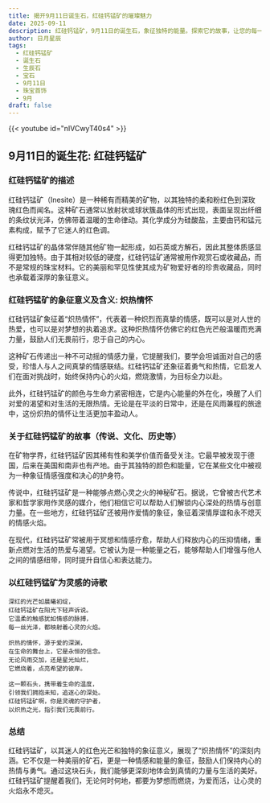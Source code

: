 ```yaml
---
title: 揭开9月11日诞生石，红硅钙锰矿的璀璨魅力
date: 2025-09-11
description: 红硅钙锰矿，9月11日的诞生石，象征独特的能量。探索它的故事，让您的每一天更有意义。
author: 日月星辰
tags:
  - 红硅钙锰矿
  - 诞生石
  - 生辰石
  - 宝石
  - 9月11日
  - 珠宝首饰
  - 9月
draft: false
---
```


{{< youtube id="nIVCwyT40s4" >}}

## 9月11日的诞生花: 红硅钙锰矿

### 红硅钙锰矿的描述

红硅钙锰矿（Inesite）是一种稀有而精美的矿物，以其独特的柔和粉红色到深玫瑰红色而闻名。这种矿石通常以放射状或球状簇晶体的形式出现，表面呈现出纤细的条纹状光泽，仿佛带着温暖的生命律动。其化学成分为硅酸盐，主要由钙和锰元素构成，赋予了它迷人的红色调。

红硅钙锰矿的晶体常伴随其他矿物一起形成，如石英或方解石，因此其整体质感显得更加独特。由于其相对较低的硬度，红硅钙锰矿通常被用作观赏石或收藏品，而不是常规的珠宝材料。它的美丽和罕见性使其成为矿物爱好者的珍贵收藏品，同时也承载着深厚的象征意义。

### 红硅钙锰矿的象征意义及含义: 炽热情怀

红硅钙锰矿象征着“炽热情怀”，代表着一种炽烈而真挚的情感，既可以是对人世的热爱，也可以是对梦想的执着追求。这种炽热情怀仿佛它的红色光芒般温暖而充满力量，鼓励人们无畏前行，忠于自己的内心。

这种矿石传递出一种不可动摇的情感力量，它提醒我们，要学会坦诚面对自己的感受，珍惜人与人之间真挚的情感联结。红硅钙锰矿还象征着勇气和热情，它启发人们在面对挑战时，始终保持内心的火焰，燃烧激情，为目标全力以赴。

此外，红硅钙锰矿的颜色与生命力紧密相连，它是内心能量的外在化，唤醒了人们对爱的渴望和对生活的无限热情。无论是在平淡的日常中，还是在风雨兼程的旅途中，这份炽热的情怀让生活更加丰盈动人。

### 关于红硅钙锰矿的故事（传说、文化、历史等）

在矿物学界，红硅钙锰矿因其稀有性和美学价值而备受关注。它最早被发现于德国，后来在美国和南非也有产地。由于其独特的颜色和能量，它在某些文化中被视为一种象征情感强度和决心的护身符。

传说中，红硅钙锰矿是一种能够点燃心灵之火的神秘矿石。据说，它曾被古代艺术家和哲学家用作灵感的媒介，他们相信它可以帮助人们解锁内心深处的热情与创意力量。在一些地方，红硅钙锰矿还被用作爱情的象征，象征着深情厚谊和永不熄灭的情感火焰。

在现代，红硅钙锰矿常被用于冥想和情感疗愈，帮助人们释放内心的压抑情绪，重新点燃对生活的热爱与渴望。它被认为是一种能量之石，能够帮助人们增强与他人之间的情感纽带，同时提升自信心和表达能力。

### 以红硅钙锰矿为灵感的诗歌

```
深红的光芒如晨曦初绽，  
红硅钙锰矿在阳光下轻声诉说。  
它温柔的触感犹如情感的脉搏，  
每一丝光泽，都映射着心灵的火焰。

炽热的情怀，源于爱的深渊，  
在生命的舞台上，它是永恒的信念。  
无论风雨交加，还是星光灿烂，  
它燃烧着，点亮希望的彼岸。

这一颗石头，携带着生命的温度，  
引领我们拥抱未知，追逐心的深处。  
红硅钙锰矿啊，你是灵魂的守护者，  
以炽热之光，指引我们无畏前行。
```

### 总结

红硅钙锰矿，以其迷人的红色光芒和独特的象征意义，展现了“炽热情怀”的深刻内涵。它不仅是一种美丽的矿石，更是一种情感和能量的象征，鼓励人们保持内心的热情与勇气。通过这块石头，我们能够更深刻地体会到真情的力量与生活的美好。红硅钙锰矿提醒着我们，无论何时何地，都要为梦想而燃烧，为爱而活，让心灵的火焰永不熄灭。
